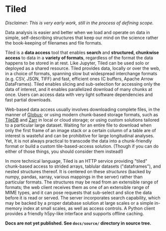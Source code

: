 # Tiled

*Disclaimer: This is very early work, still in the process of defining scope.*

Data analysis is easier and better when we load and operate on data in simple,
self-describing structures that keep our mind on the science rather the
book-keeping of filenames and file formats.

Tiled is a **data access** tool that enables **search** and **structured,
chunkwise access** to data in a **variety of formats**, regardless of the
format the data happens to be stored in at rest. Like Jupyter, Tiled can be
used solo or deployed as a shared resource. Tiled provides data, locally or
over the web, in a choice of formats, spanning slow but widespread
interchange formats (e.g. CSV, JSON, TIFF) and fast, efficient ones (C
buffers, Apache Arrow DataFrames). Tiled enables slicing and sub-selection
for accessing only the data of interest, and it enables parallelized download
of many chunks at once. Users can access data with very light software
dependencies and fast partial downloads.

Web-based data access usually involves downloading complete files, in the
manner of [Globus](https://www.globus.org/); or using modern chunk-based
storage formats, such as [TileDB](https://tiledb.com/) and
[Zarr](https://zarr.readthedocs.io/en/stable/) in local or cloud storage; or
using custom solutions tailored to a particular large dataset. Waiting for an
entire file to download when only the first frame of an image stack or a
certain column of a table are of interest is wasteful and can be prohibitive
for large longitudinal analyses. Yet, it is not always practical to transcode
the data into a chunk-friendly format or build a custom tile-based-access
solution. (Though if you can do either of those things, you should consider
them instead!)

In more technical language, Tiled is an HTTP service providing "tiled"
chunk-based access to strided arrays, tablular datasets ("dataframes"), and
nested structures thereof. It is centered on these *structures* (backed by
numpy, pandas, xarray, various mappings in the server) rather than particular
formats. The structures may be read from an extensible range of formats; the
web client receives them as one of an extensible range of MIME types, and it
can pose requests that sub-select and slice the data before it is read or
served. The server incorporates search capability, which may be backed by a
proper database solution at large scales or a simple in-memory index at small
scales, as well as access controls. A Python client provides a friendly
h5py-like interface and supports offline caching.

**Docs are not yet published. See ``docs/source/`` directory in source tree.**
